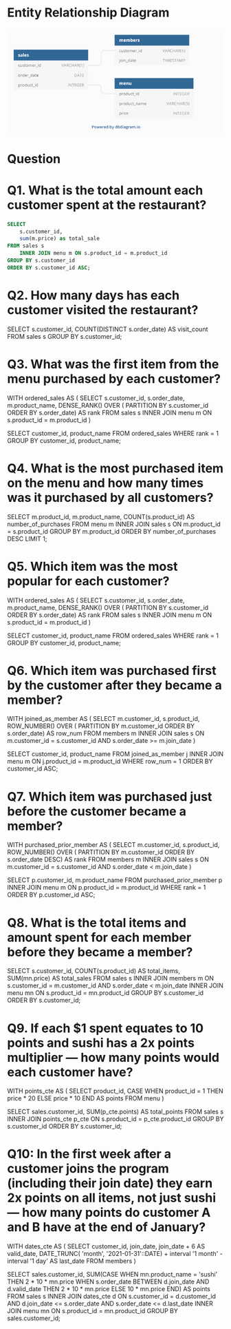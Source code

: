 # Entity Relationship Diagram
![alt text](image.png)

# Question
# Q1. What is the total amount each customer spent at the restaurant?

````sql
SELECT
    s.customer_id,
    sum(m.price) as total_sale
FROM sales s 
    INNER JOIN menu m ON s.product_id = m.product_id
GROUP BY s.customer_id
ORDER BY s.customer_id ASC;
````
# Q2. How many days has each customer visited the restaurant?

SELECT 
    s.customer_id, 
    COUNT(DISTINCT s.order_date) AS visit_count
FROM sales s
GROUP BY s.customer_id;

# Q3. What was the first item from the menu purchased by each customer?

WITH ordered_sales AS (
  SELECT 
    s.customer_id, 
    s.order_date, 
    m.product_name,
    DENSE_RANK() OVER (
      PARTITION BY s.customer_id 
      ORDER BY s.order_date) AS rank
  FROM sales s
    INNER JOIN menu m 
        ON s.product_id = m.product_id
)

SELECT 
  customer_id, 
  product_name
FROM ordered_sales
WHERE rank = 1
GROUP BY customer_id, product_name;

# Q4. What is the most purchased item on the menu and how many times was it purchased by all customers?

SELECT
    m.product_id, 
    m.product_name, 
    COUNT(s.product_id) AS number_of_purchases
FROM menu m 
    INNER JOIN sales s 
        ON m.product_id = s.product_id
GROUP BY m.product_id
ORDER BY number_of_purchases DESC
LIMIT 1;

# Q5. Which item was the most popular for each customer?

WITH ordered_sales AS (
  SELECT 
    s.customer_id, 
    s.order_date, 
    m.product_name,
    DENSE_RANK() OVER (
      PARTITION BY s.customer_id 
      ORDER BY s.order_date) AS rank
  FROM sales s
  INNER JOIN menu m
    ON s.product_id = m.product_id
)

SELECT 
  customer_id, 
  product_name
FROM ordered_sales
WHERE rank = 1
GROUP BY customer_id, product_name;

# Q6. Which item was purchased first by the customer after they became a member?

WITH joined_as_member AS (
  SELECT
    m.customer_id, 
    s.product_id,
    ROW_NUMBER() OVER (
      PARTITION BY m.customer_id
      ORDER BY s.order_date) AS row_num
  FROM members m
  INNER JOIN sales s
    ON m.customer_id = s.customer_id
    AND s.order_date >= m.join_date
)

SELECT 
  customer_id, 
  product_name 
FROM joined_as_member j
    INNER JOIN menu m
        ON j.product_id = m.product_id
WHERE row_num = 1
ORDER BY customer_id ASC;

# Q7. Which item was purchased just before the customer became a member?

WITH purchased_prior_member AS (
  SELECT 
    m.customer_id, 
    s.product_id,
    ROW_NUMBER() OVER (
      PARTITION BY m.customer_id
      ORDER BY s.order_date DESC) AS rank
  FROM members m
    INNER JOIN sales s
        ON m.customer_id = s.customer_id
        AND s.order_date < m.join_date
)

SELECT 
  p.customer_id, 
  m.product_name 
FROM purchased_prior_member p
    INNER JOIN menu m
        ON p.product_id = m.product_id
WHERE rank = 1
ORDER BY p.customer_id ASC;

# Q8. What is the total items and amount spent for each member before they became a member?

SELECT 
  s.customer_id, 
  COUNT(s.product_id) AS total_items, 
  SUM(mn.price) AS total_sales
FROM sales s
    INNER JOIN members m
        ON s.customer_id = m.customer_id
        AND s.order_date < m.join_date
    INNER JOIN menu mn
        ON s.product_id = mn.product_id
GROUP BY s.customer_id
ORDER BY s.customer_id;

# Q9. If each $1 spent equates to 10 points and sushi has a 2x points multiplier — how many points would each customer have?

WITH points_cte AS (
  SELECT 
    product_id, 
    CASE
      WHEN product_id = 1 THEN price * 20
      ELSE price * 10 END AS points
  FROM menu
)

SELECT 
  sales.customer_id, 
  SUM(p_cte.points) AS total_points
FROM sales s
    INNER JOIN points_cte p_cte
        ON s.product_id = p_cte.product_id
GROUP BY s.customer_id
ORDER BY s.customer_id;

# Q10: In the first week after a customer joins the program (including their join date) they earn 2x points on all items, not just sushi — how many points do customer A and B have at the end of January?

WITH dates_cte AS (
  SELECT 
    customer_id, 
      join_date, 
      join_date + 6 AS valid_date, 
      DATE_TRUNC(
        'month', '2021-01-31'::DATE)
        + interval '1 month' 
        - interval '1 day' AS last_date
  FROM members
)

SELECT 
  sales.customer_id, 
  SUM(CASE
    WHEN mn.product_name = 'sushi' 
        THEN 2 * 10 * mn.price
    WHEN s.order_date BETWEEN d.join_date AND d.valid_date 
        THEN 2 * 10 * mn.price
    ELSE 10 * mn.price END) AS points
FROM sales s
    INNER JOIN dates_cte d
        ON s.customer_id = d.customer_id
        AND d.join_date <= s.order_date
        AND s.order_date <= d.last_date
    INNER JOIN menu mn
        ON s.product_id = mn.product_id
GROUP BY sales.customer_id;

